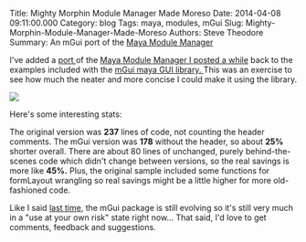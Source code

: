 Title: Mighty Morphin Module Manager Made Moreso
Date: 2014-04-08 09:11:00.000
Category: blog
Tags: maya, modules, mGui 
Slug: Mighty-Morphin-Module-Manager-Made-Moreso
Authors: Steve Theodore
Summary: An mGui port of the [Maya Module Manager]()

I've added a [port ](https://github.com/theodox/mhttps://github.com/theodox/mGui/blob/master/mGui/examples/modMgr.pyGui/blob/master/mGui/examples/modMgr.py)of the [Maya Module Manager I posted a while](http://techartsurvival.blogspot.com/2014/01/mighty-morphin-maya-module-manager.html) back to the examples included with the [mGui maya GUI library. ](https://github.com/theodox/mGui) This was an exercise to see how much the neater and more concise I could make it using the library.  
  

[![](http://1.bp.blogspot.com/-40t7CxBPtPo/Uz-BSayB96I/AAAAAAABICI/IW5w86cjuTA/s1600/modmgr.png)](http://1.bp.blogspot.com/-40t7CxBPtPo/Uz-BSayB96I/AAAAAAABICI/IW5w86cjuTA/s1600/modmgr.png)

  
Here's some interesting stats:  
  
The original version was **237** lines of code, not counting the header comments. The mGui version was **178** without the header, so about **25%** shorter overall.  There are about 80 lines of unchanged, purely behind-the-scenes code which didn't change between versions, so the real savings is more like **45%.**  Plus, the original sample included some functions for formLayout wrangling  so real savings might be a little higher for more old-fashioned code.  
  
Like I said [last time](http://techartsurvival.blogspot.com/2014/03/maya-gui-ii-all-your-base-classes-are.html), the mGui package is still evolving so it's still very much in a "use at your own risk" state right now... That said, I'd love to get comments, feedback and suggestions.  
  
  


